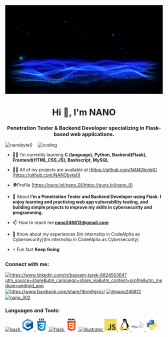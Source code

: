 <img src="https://github.com/NANObyte0/NANObyte0/blob/main/giphy.gif" alt="Logo" width="900"/>

<h1 align="center">Hi 👋, I'm NANO</h1>
<h3 align="center">Penetration Tester & Backend Developer specializing in Flask-based web applications.</h3>
<img align="right" alt="coding" width="400" src="https://camo.githubusercontent.com/7572b479c5890ec559123dd01557e6e23744b3c8d35044aa3f4fe913bf4f6c64/68747470733a2f2f73697468636f6d7075746572732e636f6d2f77702d636f6e74656e742f75706c6f6164732f323032312f30322f46756c6c2d537461636b2d446576656c6f7065722d312e676966"> 

<p align="left"> <img src="https://komarev.com/ghpvc/?username=nanobyte0&label=Profile%20views&color=0e75b6&style=flat" alt="nanobyte0" /> </p>

- 🌱👾 I’m currently learning **C (language), Python, Backend(Flask), Frontend(HTML,CSS,JS), Bashscript, MySQL**

- 👨‍💻 All of my projects are available at [https://github.com/NANObyte0](https://github.com/NANObyte0)

- 🌍Profile [https://guns.lol/nano_0](https://guns.lol/nano_0)

- 💬 About **I’m a Penetration Tester and Backend Developer using Flask. I enjoy learning and practicing web app vulnerability testing, and building simple projects to improve my skills in cybersecurity and programming.**

- 📫 How to reach me **nano246812@gmail.com**

- 📄 Know about my experiences [Im internship in CodeAlpha as Cybersecurity](Im internship in CodeAlpha as Cybersecurity)

- ⚡ Fun fact **Keep Going**

<h3 align="left">Connect with me:</h3>
<p align="left">
<a href="https://linkedin.com/in/https://www.linkedin.com/in/bassem-tarek-682450364?utm_source=share&utm_campaign=share_via&utm_content=profile&utm_medium=android_app" target="blank"><img align="center" src="https://raw.githubusercontent.com/rahuldkjain/github-profile-readme-generator/master/src/images/icons/Social/linked-in-alt.svg" alt="https://www.linkedin.com/in/bassem-tarek-682450364?utm_source=share&utm_campaign=share_via&utm_content=profile&utm_medium=android_app" height="30" width="40" /></a>
<a href="https://fb.com/https://www.facebook.com/share/1brm9gxjcj/" target="blank"><img align="center" src="https://raw.githubusercontent.com/rahuldkjain/github-profile-readme-generator/master/src/images/icons/Social/facebook.svg" alt="https://www.facebook.com/share/1brm9gxjcj/" height="30" width="40" /></a>
<a href="https://medium.com/@nano246812" target="blank"><img align="center" src="https://raw.githubusercontent.com/rahuldkjain/github-profile-readme-generator/master/src/images/icons/Social/medium.svg" alt="@nano246812" height="30" width="40" /></a>
<a href="https://discord.gg/nano_302" target="blank"><img align="center" src="https://raw.githubusercontent.com/rahuldkjain/github-profile-readme-generator/master/src/images/icons/Social/discord.svg" alt="nano_302" height="30" width="40" /></a>
</p>

<h3 align="left">Languages and Tools:</h3>
<p align="left"> 
  <a href="https://www.saagie.com/wp-content/uploads/elementor/thumbs/Bash-q3vwhhx7mhmqnccs9u8ukoalpdg5c48vkxo3uvvuo0.png" target="_blank" rel="noreferrer"> 
    <img src="https://www.saagie.com/wp-content/uploads/elementor/thumbs/Bash-q3vwhhx7mhmqnccs9u8ukoalpdg5c48vkxo3uvvuo0.png" alt="bash" width="40" height="40"/> 
  </a> 
  <a href="https://www.cprogramming.com/" target="_blank" rel="noreferrer"> 
    <img src="https://raw.githubusercontent.com/devicons/devicon/master/icons/c/c-original.svg" alt="c" width="40" height="40"/> 
  </a> 
  <a href="https://www.w3schools.com/css/" target="_blank" rel="noreferrer"> 
    <img src="https://raw.githubusercontent.com/devicons/devicon/master/icons/css3/css3-original-wordmark.svg" alt="css3" width="40" height="40"/> 
  </a> 
  <a href="https://flask.palletsprojects.com/" target="_blank" rel="noreferrer"> 
    <img src="https://img.icons8.com/?size=100&id=ewGOClUtmFX4&format=png&color=000000" alt="flask" width="40" height="40"/> 
  </a> 
  <a href="https://www.w3.org/html/" target="_blank" rel="noreferrer"> 
    <img src="https://raw.githubusercontent.com/devicons/devicon/master/icons/html5/html5-original-wordmark.svg" alt="html5" width="40" height="40"/> 
  </a> 
  <a href="https://www.adobe.com/in/products/illustrator.html" target="_blank" rel="noreferrer"> 
    <img src="https://www.vectorlogo.zone/logos/adobe_illustrator/adobe_illustrator-icon.svg" alt="illustrator" width="40" height="40"/> 
  </a> 
  <a href="https://developer.mozilla.org/en-US/docs/Web/JavaScript" target="_blank" rel="noreferrer"> 
    <img src="https://raw.githubusercontent.com/devicons/devicon/master/icons/javascript/javascript-original.svg" alt="javascript" width="40" height="40"/> 
  </a> 
  <a href="https://www.linux.org/" target="_blank" rel="noreferrer"> 
    <img src="https://raw.githubusercontent.com/devicons/devicon/master/icons/linux/linux-original.svg" alt="linux" width="40" height="40"/> 
  </a> 
  <a href="https://www.mysql.com/" target="_blank" rel="noreferrer"> 
    <img src="https://raw.githubusercontent.com/devicons/devicon/master/icons/mysql/mysql-original-wordmark.svg" alt="mysql" width="40" height="40"/> 
  </a> 
  <a href="https://www.python.org" target="_blank" rel="noreferrer"> 
    <img src="https://raw.githubusercontent.com/devicons/devicon/master/icons/python/python-original.svg" alt="python" width="40" height="40"/> 
  </a> 
</p>

